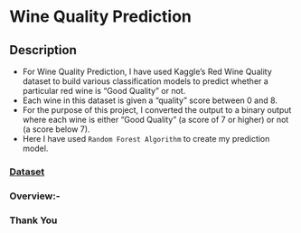 #  Wine Quality Prediction

## Description

* For Wine Quality Prediction, I have used Kaggle’s Red Wine Quality dataset to build various classification models to predict whether a particular red wine is “Good Quality” or not. 
* Each wine in this dataset is given a “quality” score between 0 and 8. 
* For the purpose of this project, I converted the output to a binary output where each wine is either “Good Quality” (a score of 7 or higher) or not (a score below 7).
* Here I have used ``Random Forest Algorithm`` to create my prediction model.




### [Dataset](https://www.kaggle.com/datasets/uciml/red-wine-quality-cortez-et-al-2009?select=winequality-red.csv)

### Overview:-




### Thank You
